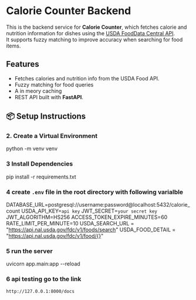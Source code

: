 # Calorie Counter Backend

This is the backend service for **Calorie Counter**, which fetches calorie and nutrition information for dishes using the [USDA FoodData Central API](https://api.nal.usda.gov/fdc/v1/foods/search).  
It supports fuzzy matching to improve accuracy when searching for food items.

## Features
- Fetches calories and nutrition info from the USDA Food API.
- Fuzzy matching for food queries
- A in meory caching 
- REST API built with **FastAPI**.


## 📦 Setup Instructions
 
### 2. Create a Virtual Environment
python -m venv venv

### 3 Install Dependencies 
pip install -r requirements.txt

### 4 create `.env` file in the root directory with following varialble

DATABASE_URL=postgresql://username:password@localhost:5432/calorie_count
USDA_API_KEY=`api key`
JWT_SECRET=`your secret key`
JWT_ALGORITHM=HS256
ACCESS_TOKEN_EXPIRE_MINUTES=60
RATE_LIMIT_PER_MINUTE=10
USDA_SEARCH_URL = "https://api.nal.usda.gov/fdc/v1/foods/search"
USDA_FOOD_DETAIL = "https://api.nal.usda.gov/fdc/v1/food/{}"


### 5 run the server
uvicorn app.main:app --reload

### 6 api testing  go to the link
    http://127.0.0.1:8000/docs



